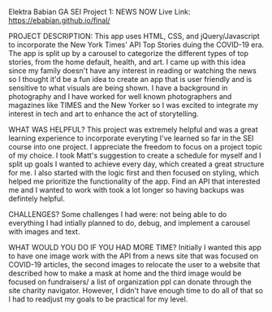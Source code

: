 Elektra Babian 
GA SEI Project 1: NEWS NOW
Live Link: https://ebabian.github.io/final/


PROJECT DESCRIPTION:
This app uses HTML, CSS, and jQuery/Javascript to incorporate the New York Times' API Top Stories duing the COVID-19 era. The app is split up by a carousel to categorize the different types of top stories, from the home default, health, and art. I came up with this idea since my family doesn't have any interest in reading or watching the news so I thought it'd be a fun idea to create an app that is user friendly and is sensitive to what visuals are being shown. I have a background in photography and I have worked for well known photographers and magazines like TIMES and the New Yorker so I was excited to integrate my interest in tech and art to enhance the act of storytelling. 

WHAT WAS HELPFUL?
This project was extremely helpful and was a great learning experience to incorporate everyting I've learned so far in the SEI course into one project. I appreciate the freedom to focus on a project topic of my choice. I took Matt's suggestion to create a schedule for myself and I split up goals I wanted to achieve every day, which created a great structure for me. I also started with the logic first and then focused on styling, which helped me prioritize the functionality of the app. Find an API that interested me and I wanted to work with took a lot longer so having backups was defintely helpful.

CHALLENGES? 
Some challenges I had were: not being able to do everything I had intially planned to do, debug, and implement a carousel with images and text. 

WHAT WOULD YOU DO IF YOU HAD MORE TIME?
Initially I wanted this app to have one image work with the API from a news site that was focused on COVID-19 articles, the second images to relocate the user to a website that described how to make a mask at home and the third image would be focused on fundraisers/ a list of organization ppl can donate through the site charity navigator. However, I didn't have enough time to do all of that so I had to readjust my goals to be practical for my level. 
